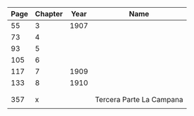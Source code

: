 
|Page| Chapter | Year | Name |
|-| - | - | - |
| 55  | 3 | 1907 | |
| 73  | 4 | | |
| 93  | 5 | | |
| 105 | 6 | | |
| 117 | 7 | 1909 | |
| 133 | 8 | 1910 | |
| | | |
| | | |
| 357 | x |  | Tercera Parte La Campana |
| | | |

